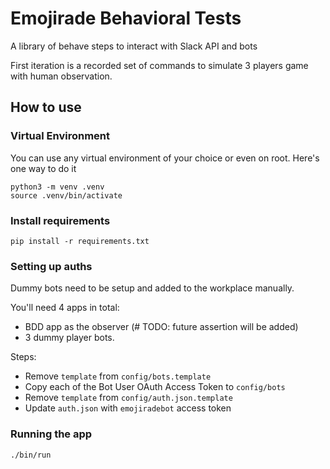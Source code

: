 # Emojirade Behavioral Tests
A library of behave steps to interact with Slack API and bots

First iteration is a recorded set of commands to simulate 3 players game
with human observation.

## How to use

### Virtual Environment
You can use any virtual environment of your choice or even on root.
Here's one way to do it

```
python3 -m venv .venv
source .venv/bin/activate
```

### Install requirements

```
pip install -r requirements.txt
```

### Setting up auths
Dummy bots need to be setup and added to the workplace manually.

You'll need 4 apps in total:
- BDD app as the observer (# TODO: future assertion will be added)
- 3 dummy player bots.

Steps:
- Remove `template` from `config/bots.template` 
- Copy each of the Bot User OAuth Access Token to `config/bots`
- Remove `template` from `config/auth.json.template`
- Update `auth.json` with `emojiradebot` access token

### Running the app

```
./bin/run
```
